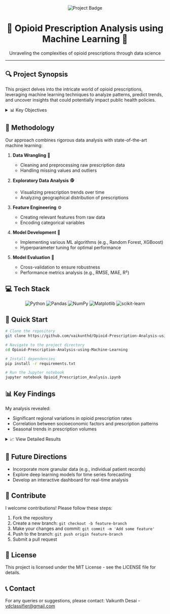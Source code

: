 <div align="center">
  <img src="https://img.shields.io/badge/Project-Opioid%20Prescription%20Analysis-blue?style=for-the-badge&logo=github" alt="Project Badge">
  <h1>🏥 Opioid Prescription Analysis using Machine Learning 💊</h1>
  <p>Unraveling the complexities of opioid prescriptions through data science</p>
</div>

---

## 🔍 Project Synopsis

This project delves into the intricate world of opioid prescriptions, leveraging machine learning techniques to analyze patterns, predict trends, and uncover insights that could potentially impact public health policies.

<details>
<summary>📊 Key Objectives</summary>

- Analyze historical opioid prescription data
- Identify factors influencing prescription rates
- Develop predictive models for prescription trends
- Provide actionable insights for healthcare policymakers
</details>

## 🧠 Methodology

Our approach combines rigorous data analysis with state-of-the-art machine learning:

1. **Data Wrangling** 🧹
   - Cleaning and preprocessing raw prescription data
   - Handling missing values and outliers

2. **Exploratory Data Analysis** 🕵️
   - Visualizing prescription trends over time
   - Analyzing geographical distribution of prescriptions

3. **Feature Engineering** ⚙️
   - Creating relevant features from raw data
   - Encoding categorical variables

4. **Model Development** 🤖
   - Implementing various ML algorithms (e.g., Random Forest, XGBoost)
   - Hyperparameter tuning for optimal performance

5. **Model Evaluation** 📏
   - Cross-validation to ensure robustness
   - Performance metrics analysis (e.g., RMSE, MAE, R²)

## 💻 Tech Stack

<div align="center">

![Python](https://img.shields.io/badge/python-3670A0?style=for-the-badge&logo=python&logoColor=ffdd54)
![Pandas](https://img.shields.io/badge/pandas-%23150458.svg?style=for-the-badge&logo=pandas&logoColor=white)
![NumPy](https://img.shields.io/badge/numpy-%23013243.svg?style=for-the-badge&logo=numpy&logoColor=white)
![Matplotlib](https://img.shields.io/badge/Matplotlib-%23ffffff.svg?style=for-the-badge&logo=Matplotlib&logoColor=black)
![scikit-learn](https://img.shields.io/badge/scikit--learn-%23F7931E.svg?style=for-the-badge&logo=scikit-learn&logoColor=white)

</div>

## 🚀 Quick Start

```bash
# Clone the repository
git clone https://github.com/vaikunthd/Opioid-Prescription-Analysis-using-Machine-Learning.git

# Navigate to the project directory
cd Opioid-Prescription-Analysis-using-Machine-Learning

# Install dependencies
pip install -r requirements.txt

# Run the Jupyter notebook
jupyter notebook Opioid_Prescription_Analysis.ipynb
```

## 📊 Key Findings

My analysis revealed:
- Significant regional variations in opioid prescription rates
- Correlation between socioeconomic factors and prescription patterns
- Seasonal trends in prescription volumes

<details>
<summary>📈 View Detailed Results</summary>

| Model | RMSE | MAE | R² Score |
|-------|------|-----|----------|
| Random Forest | 0.85 | 0.67 | 0.79 |
| XGBoost | 0.82 | 0.64 | 0.81 |
| Linear Regression | 1.12 | 0.89 | 0.65 |

</details>

## 🎯 Future Directions

- Incorporate more granular data (e.g., individual patient records)
- Explore deep learning models for time series forecasting
- Develop an interactive dashboard for real-time analysis

## 🤝 Contribute
I welcome contributions! Please follow these steps:

1. Fork the repository
2. Create a new branch: `git checkout -b feature-branch`
3. Make your changes and commit: `git commit -m 'Add some feature'`
4. Push to the branch: `git push origin feature-branch`
5. Submit a pull request

## 📜 License
This project is licensed under the MIT License - see the LICENSE file for details.

## 📞 Contact

For any queries or suggestions, please contact:
Vaikunth Desai - vdclassifier@gmail.com
